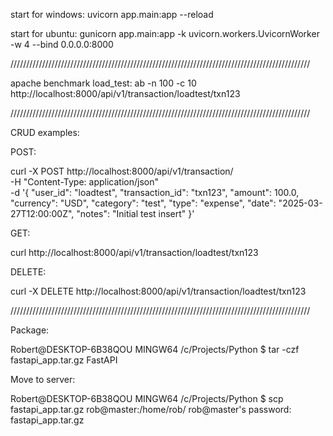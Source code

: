 start for windows:
uvicorn app.main:app --reload 

start for ubuntu:
gunicorn app.main:app -k uvicorn.workers.UvicornWorker -w 4 --bind 0.0.0.0:8000

///////////////////////////////////////////////////////////////////////////////////////////////

apache benchmark load_test:
ab -n 100 -c 10 http://localhost:8000/api/v1/transaction/loadtest/txn123

///////////////////////////////////////////////////////////////////////////////////////////////

CRUD examples:

POST:

curl -X POST http://localhost:8000/api/v1/transaction/ \
  -H "Content-Type: application/json" \
  -d '{
    "user_id": "loadtest",
    "transaction_id": "txn123",
    "amount": 100.0,
    "currency": "USD",
    "category": "test",
    "type": "expense",
    "date": "2025-03-27T12:00:00Z",
    "notes": "Initial test insert"
}'

GET:

curl http://localhost:8000/api/v1/transaction/loadtest/txn123

DELETE:

curl -X DELETE http://localhost:8000/api/v1/transaction/loadtest/txn123

///////////////////////////////////////////////////////////////////////////////////////////////

Package:

Robert@DESKTOP-6B38QOU MINGW64 /c/Projects/Python
$ tar -czf fastapi_app.tar.gz FastAPI

Move to server:

Robert@DESKTOP-6B38QOU MINGW64 /c/Projects/Python
$ scp fastapi_app.tar.gz rob@master:/home/rob/
rob@master's password: 
fastapi_app.tar.gz      